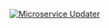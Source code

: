 [![Microservice Updater](https://github.com/Nesga-ARC/microservice-boilerplate/actions/workflows/update-microservices-event.yml/badge.svg?branch=main)](https://github.com/Nesga-ARC/microservice-boilerplate/actions/workflows/update-microservices-event.yml)
